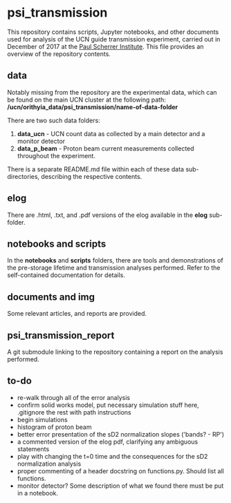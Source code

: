 # psi_transmission

This repository contains scripts, Jupyter notebooks, and other documents used for analysis of the UCN guide transmission experiment, carried out in December of 2017 at the [Paul Scherrer Institute](https://www.psi.ch/en). This file provides an overview of the repository contents.

## data 

Notably missing from the repository are the experimental data, which can be found on the main UCN cluster at the following path: **/ucn/orithyia_data/psi_transmission/name-of-data-folder**

There are two such data folders:

1. **data_ucn** - UCN count data as collected by a main detector and a monitor detector
2. **data_p_beam** - Proton beam current measurements collected throughout the experiment.
   
There is a separate README.md file within each of these data sub-directories, describing the respective contents. 

## elog

There are .html, .txt, and .pdf versions of the elog available in the **elog** sub-folder.

## notebooks and scripts

In the **notebooks** and **scripts** folders, there are tools and demonstrations of the pre-storage lifetime and transmission analyses performed. Refer to the self-contained documentation for details.

## documents and img

Some relevant articles, and reports are provided. 

## psi_transmission_report

A git submodule linking to the repository containing a report on the analysis performed. 

## to-do

- re-walk through all of the error analysis
- confirm solid works model, put necessary simulation stuff here, .gitignore the rest with path instructions
- begin simulations
- histogram of proton beam
- better error presentation of the sD2 normalization slopes ('bands? - RP')
- a commented version of the elog pdf, clarifying any ambiguous statements
- play with changing the t=0 time and the consequences for the sD2 normalization analysis
- proper commenting of a header docstring on functions.py. Should list all functions.
- monitor detector? Some description of what we found there must be put in a notebook.